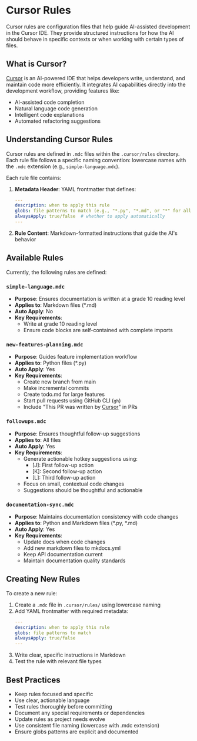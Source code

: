 # Cursor Rules

Cursor rules are configuration files that help guide AI-assisted development in the Cursor IDE. They provide structured instructions for how the AI should behave in specific contexts or when working with certain types of files.

## What is Cursor?

[Cursor](https://cursor.sh) is an AI-powered IDE that helps developers write, understand, and maintain code more efficiently. It integrates AI capabilities directly into the development workflow, providing features like:

- AI-assisted code completion
- Natural language code generation
- Intelligent code explanations
- Automated refactoring suggestions

## Understanding Cursor Rules

Cursor rules are defined in `.mdc` files within the `.cursor/rules` directory. Each rule file follows a specific naming convention: lowercase names with the `.mdc` extension (e.g., `simple-language.mdc`).

Each rule file contains:

1. **Metadata Header**: YAML frontmatter that defines:
   ```yaml
   ---
   description: when to apply this rule
   globs: file patterns to match (e.g., "*.py", "*.md", or "*" for all files)
   alwaysApply: true/false  # whether to apply automatically
   ---
   ```

2. **Rule Content**: Markdown-formatted instructions that guide the AI's behavior

## Available Rules

Currently, the following rules are defined:

### `simple-language.mdc`
- **Purpose**: Ensures documentation is written at a grade 10 reading level
- **Applies to**: Markdown files (*.md)
- **Auto Apply**: No
- **Key Requirements**: 
  - Write at grade 10 reading level
  - Ensure code blocks are self-contained with complete imports

### `new-features-planning.mdc`
- **Purpose**: Guides feature implementation workflow
- **Applies to**: Python files (*.py)
- **Auto Apply**: Yes
- **Key Requirements**:
  - Create new branch from main
  - Make incremental commits
  - Create todo.md for large features
  - Start pull requests using GitHub CLI (`gh`)
  - Include "This PR was written by [Cursor](https://cursor.sh)" in PRs

### `followups.mdc`
- **Purpose**: Ensures thoughtful follow-up suggestions
- **Applies to**: All files
- **Auto Apply**: Yes
- **Key Requirements**:
  - Generate actionable hotkey suggestions using:
    - [J]: First follow-up action
    - [K]: Second follow-up action
    - [L]: Third follow-up action
  - Focus on small, contextual code changes
  - Suggestions should be thoughtful and actionable

### `documentation-sync.mdc`
- **Purpose**: Maintains documentation consistency with code changes
- **Applies to**: Python and Markdown files (*.py, *.md)
- **Auto Apply**: Yes
- **Key Requirements**:
  - Update docs when code changes
  - Add new markdown files to mkdocs.yml
  - Keep API documentation current
  - Maintain documentation quality standards

## Creating New Rules

To create a new rule:

1. Create a `.mdc` file in `.cursor/rules/` using lowercase naming
2. Add YAML frontmatter with required metadata:
   ```yaml
   ---
   description: when to apply this rule
   globs: file patterns to match
   alwaysApply: true/false
   ---
   ```
3. Write clear, specific instructions in Markdown
4. Test the rule with relevant file types

## Best Practices

- Keep rules focused and specific
- Use clear, actionable language
- Test rules thoroughly before committing
- Document any special requirements or dependencies
- Update rules as project needs evolve
- Use consistent file naming (lowercase with .mdc extension)
- Ensure globs patterns are explicit and documented
